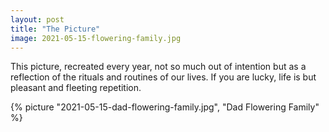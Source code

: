 ```yaml
---
layout: post
title: "The Picture"
image: 2021-05-15-flowering-family.jpg
---
```


This picture, recreated every year, not so much out of intention but as a
reflection of the rituals and routines of our lives. If you are lucky, life is
but pleasant and fleeting repetition.

<!--more-->

{% picture "2021-05-15-dad-flowering-family.jpg", "Dad Flowering Family" %}

